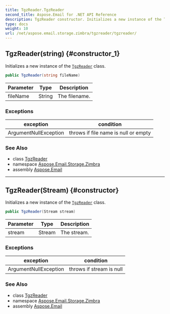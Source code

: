 ```yaml
---
title: TgzReader.TgzReader
second_title: Aspose.Email for .NET API Reference
description: TgzReader constructor. Initializes a new instance of the TgzReader class
type: docs
weight: 10
url: /net/aspose.email.storage.zimbra/tgzreader/tgzreader/
---
```

## TgzReader(string) {#constructor_1}

Initializes a new instance of the [`TgzReader`](../) class.

```csharp
public TgzReader(string fileName)
```

| Parameter | Type | Description |
| --- | --- | --- |
| fileName | String | The filename. |

### Exceptions

| exception | condition |
| --- | --- |
| ArgumentNullException | throws if file name is null or empty |

### See Also

* class [TgzReader](../)
* namespace [Aspose.Email.Storage.Zimbra](../../tgzreader/)
* assembly [Aspose.Email](../../../)

---

## TgzReader(Stream) {#constructor}

Initializes a new instance of the [`TgzReader`](../) class.

```csharp
public TgzReader(Stream stream)
```

| Parameter | Type | Description |
| --- | --- | --- |
| stream | Stream | The stream. |

### Exceptions

| exception | condition |
| --- | --- |
| ArgumentNullException | throws if stream is null |

### See Also

* class [TgzReader](../)
* namespace [Aspose.Email.Storage.Zimbra](../../tgzreader/)
* assembly [Aspose.Email](../../../)


